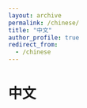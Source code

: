 ```yaml
---
layout: archive
permalink: /chinese/
title: "中文"
author_profile: true
redirect_from:
  - /chinese
---
```


# 中文
